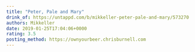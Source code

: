 ```yaml
---
title: "Peter, Pale and Mary"
drink_of: https://untappd.com/b/mikkeller-peter-pale-and-mary/573270
authors: Mikkeller
date: 2019-01-25T17:04:06+0000
rating: 3.5
posting_method: https://ownyourbeer.chrisburnell.com
---
```

